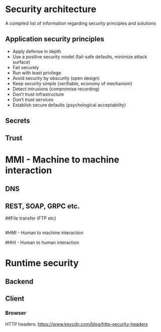 # Security architecture
A compiled list of information regarding security principles and solutions

## Application security principles
* Apply defense in depth
* Use a positive security model (fail-safe defaults, minimize attack surface)
* Fail securely
* Run with least privilege
* Avoid security by obscurity (open design)
* Keep security simple (verifiable, economy of mechanism)
* Detect intrusions (compromise recording)
* Don’t trust infrastructure
* Don’t trust services
* Establish secure defaults (psychological acceptability)

## Secrets

## Trust

# MMI - Machine to machine interaction

## DNS

## REST, SOAP, GRPC etc.

##File transfer (FTP etc)

##

#HMI - Human to machine interaction

#HHI - Human to human interaction


# Runtime security
## Backend
## Client
### Browser
HTTP headers:
https://www.keycdn.com/blog/http-security-headers
